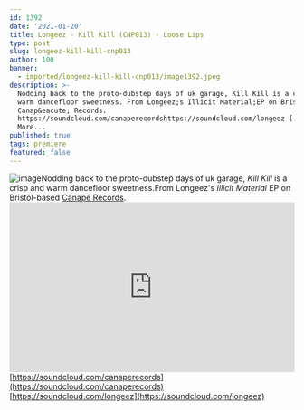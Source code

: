 ```yaml
---
id: 1392
date: '2021-01-20'
title: Longeez - Kill Kill (CNP013) - Loose Lips
type: post
slug: longeez-kill-kill-cnp013
author: 100
banner:
  - imported/longeez-kill-kill-cnp013/image1392.jpeg
description: >-
  Nodding back to the proto-dubstep days of uk garage, Kill Kill is a crisp and
  warm dancefloor sweetness. From Longeez;s Illicit Material;EP on Bristol-based
  Canap&eacute; Records.
  https://soundcloud.com/canaperecordshttps://soundcloud.com/longeez [...]Read
  More...
published: true
tags: premiere
featured: false
---
```

![image](../imported/longeez-kill-kill-cnp013/image1392.jpeg)Nodding back to the proto-dubstep days of uk garage, _Kill Kill_ is a crisp and warm dancefloor sweetness.From Longeez's _Illicit Material_ EP on Bristol-based [Canapé Records](https://canape-records.bandcamp.com).<iframe width='100%' height='300' scrolling='no' frameborder='no' allow='autoplay' src='https://w.soundcloud.com/player/?url=https%3A//api.soundcloud.com/tracks/969867619&color=%23ff5500&auto_play=false&hide_related=false&show_comments=true&show_user=true&show_reposts=false&show_teaser=true'></iframe>[https://soundcloud.com/canaperecords](https://soundcloud.com/canaperecords)  
[https://soundcloud.com/longeez](https://soundcloud.com/longeez)